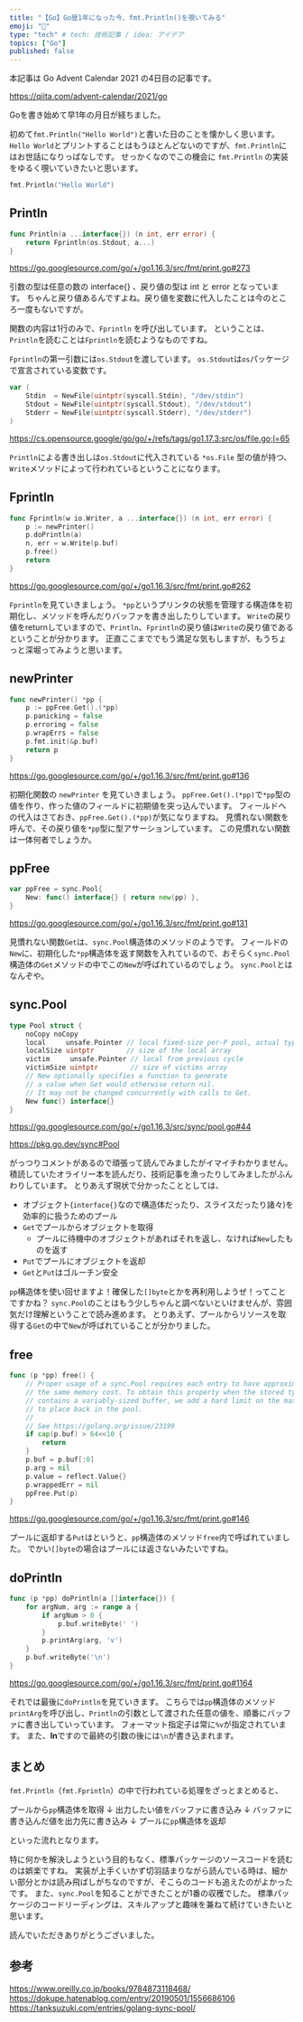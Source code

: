 ```yaml
---
title: "【Go】Go歴1年になった今、fmt.Println()を覗いてみる"
emoji: "🍍"
type: "tech" # tech: 技術記事 / idea: アイデア
topics: ["Go"]
published: false
---
```


本記事は Go Advent Calendar 2021 の4日目の記事です。

https://qiita.com/advent-calendar/2021/go

Goを書き始めて早1年の月日が経ちました。

初めて`fmt.Println("Hello World")`と書いた日のことを懐かしく思います。
`Hello World`とプリントすることはもうほとんどないのですが、`fmt.Println`にはお世話になりっぱなしです。
せっかくなのでこの機会に `fmt.Println` の実装をゆるく覗いていきたいと思います。

```go
fmt.Println("Hello World")
```
## Println

```go
func Println(a ...interface{}) (n int, err error) {
	return Fprintln(os.Stdout, a...)
}
```

https://go.googlesource.com/go/+/go1.16.3/src/fmt/print.go#273

引数の型は任意の数の interface{} 、戻り値の型は int と error となっています。
ちゃんと戻り値あるんですよね。戻り値を変数に代入したことは今のところ一度もないですが。

関数の内容は1行のみで、`Fprintln` を呼び出しています。
ということは、`Println`を読むことは`Fprintln`を読むようなものですね。

`Fprintln`の第一引数には`os.Stdout`を渡しています。
`os.Stdout`は`os`パッケージで宣言されている変数です。

```go
var (
	Stdin  = NewFile(uintptr(syscall.Stdin), "/dev/stdin")
	Stdout = NewFile(uintptr(syscall.Stdout), "/dev/stdout")
	Stderr = NewFile(uintptr(syscall.Stderr), "/dev/stderr")
)
```

https://cs.opensource.google/go/go/+/refs/tags/go1.17.3:src/os/file.go;l=65

`Println`による書き出しは`os.Stdout`に代入されている `*os.File` 型の値が持つ、 `Write`メソッドによって行われているということになります。

## Fprintln

```go
func Fprintln(w io.Writer, a ...interface{}) (n int, err error) {
	p := newPrinter()
	p.doPrintln(a)
	n, err = w.Write(p.buf)
	p.free()
	return
}
```

https://go.googlesource.com/go/+/go1.16.3/src/fmt/print.go#262

`Fprintln`を見ていきましょう。
`*pp`というプリンタの状態を管理する構造体を初期化し、メソッドを呼んだりバッファを書き出したりしています。
`Write`の戻り値をreturnしていますので、`Println`、`Fprintln`の戻り値は`Write`の戻り値であるということが分かります。
正直ここまででもう満足な気もしますが、もうちょっと深堀ってみようと思います。

## newPrinter

```go
func newPrinter() *pp {
	p := ppFree.Get().(*pp)
	p.panicking = false
	p.erroring = false
	p.wrapErrs = false
	p.fmt.init(&p.buf)
	return p
}
```

https://go.googlesource.com/go/+/go1.16.3/src/fmt/print.go#136

初期化関数の `newPrinter` を見ていきましょう。
`ppFree.Get().(*pp)`で`*pp`型の値を作り、作った値のフィールドに初期値を突っ込んでいます。
フィールドへの代入はさておき、`ppFree.Get().(*pp)`が気になりますね。
見慣れない関数を呼んで、その戻り値を`*pp`型に型アサーションしています。
この見慣れない関数は一体何者でしょうか。

## ppFree

```go
var ppFree = sync.Pool{
	New: func() interface{} { return new(pp) },
}
```

https://go.googlesource.com/go/+/go1.16.3/src/fmt/print.go#131

見慣れない関数`Get`は、`sync.Pool`構造体のメソッドのようです。
フィールドの`New`に、初期化した`*pp`構造体を返す関数を入れているので、おそらく`sync.Pool`構造体の`Get`メソッドの中でこの`New`が呼ばれているのでしょう。
`sync.Pool`とはなんぞや。

## sync.Pool

```go
type Pool struct {
	noCopy noCopy
	local     unsafe.Pointer // local fixed-size per-P pool, actual type is [P]poolLocal
	localSize uintptr        // size of the local array
	victim     unsafe.Pointer // local from previous cycle
	victimSize uintptr        // size of victims array
	// New optionally specifies a function to generate
	// a value when Get would otherwise return nil.
	// It may not be changed concurrently with calls to Get.
	New func() interface{}
}
```

https://go.googlesource.com/go/+/go1.16.3/src/sync/pool.go#44

https://pkg.go.dev/sync#Pool

がっつりコメントがあるので頑張って読んでみましたがイマイチわかりません。
積読していたオライリー本を読んだり、技術記事を漁ったりしてみましたがふんわりしています。
とりあえず現状で分かったこととしては、

- オブジェクト(`interface{}`なので構造体だったり、スライスだったり諸々)を効率的に扱うためのプール
- `Get`でプールからオブジェクトを取得
    - プールに待機中のオブジェクトがあればそれを返し、なければ`New`したものを返す
- `Put`でプールにオブジェクトを返却
- `Get`と`Put`はゴルーチン安全

`pp`構造体を使い回せますよ！確保した`[]byte`とかを再利用しようぜ！ってことですかね？
`sync.Pool`のことはもう少しちゃんと調べないといけませんが、雰囲気だけ理解ということで読み進めます。
とりあえず、プールからリソースを取得する`Get`の中で`New`が呼ばれていることが分かりました。

## free

```go
func (p *pp) free() {
	// Proper usage of a sync.Pool requires each entry to have approximately
	// the same memory cost. To obtain this property when the stored type
	// contains a variably-sized buffer, we add a hard limit on the maximum buffer
	// to place back in the pool.
	//
	// See https://golang.org/issue/23199
	if cap(p.buf) > 64<<10 {
		return
	}
	p.buf = p.buf[:0]
	p.arg = nil
	p.value = reflect.Value{}
	p.wrappedErr = nil
	ppFree.Put(p)
}
```

https://go.googlesource.com/go/+/go1.16.3/src/fmt/print.go#146

プールに返却する`Put`はというと、`pp`構造体のメソッド`free`内で呼ばれていました。
でかい`[]byte`の場合はプールには返さないみたいですね。

## doPrintln

```go
func (p *pp) doPrintln(a []interface{}) {
	for argNum, arg := range a {
		if argNum > 0 {
			p.buf.writeByte(' ')
		}
		p.printArg(arg, 'v')
	}
	p.buf.writeByte('\n')
}
```

https://go.googlesource.com/go/+/go1.16.3/src/fmt/print.go#1164

それでは最後に`doPrintln`を見ていきます。
こちらでは`pp`構造体のメソッド`printArg`を呼び出し、`Println`の引数として渡された任意の値を、順番にバッファに書き出していっています。
フォーマット指定子は常に`%v`が指定されています。
また、**ln**ですので最終の引数の後には`\n`が書き込まれます。


## まとめ

`fmt.Println`（`fmt.Fprintln`）の中で行われている処理をざっとまとめると、

プールから`pp`構造体を取得
↓
出力したい値をバッファに書き込み
↓
バッファに書き込んだ値を出力先に書き込み
↓
プールに`pp`構造体を返却

といった流れとなります。


特に何かを解決しようという目的もなく、標準パッケージのソースコードを読むのは娯楽ですね。
実装が上手くいかず切羽詰まりながら読んでいる時は、細かい部分とかは読み飛ばしがちなのですが、そこらのコードも追えたのがよかったです。
また、`sync.Pool`を知ることができたことが1番の収穫でした。
標準パッケージのコードリーディングは、スキルアップと趣味を兼ねて続けていきたいと思います。

読んでいただきありがとうございました。

## 参考

https://www.oreilly.co.jp/books/9784873118468/
https://dokupe.hatenablog.com/entry/20190501/1556686106
https://tanksuzuki.com/entries/golang-sync-pool/
